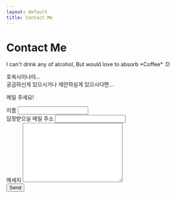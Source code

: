 ```yaml
---
layout: default
title: Contact Me
---
```


<div id="contact">
  <h1 class="pageTitle">Contact Me</h1>
  <div class="contactContent">
    <p class="intro">I can't drink any of alcohol, But would love to absorb *Coffee* :D</p>
    <p>호옥시이나아... <br />궁금하신게 있으시거나 제안하실게 있으시다면... </p>
    <p>메일 주세요! </p>
  </div>
  <form action="http://formspree.io/gugghan@gmail.com" method="POST">
    <label for="name">이름 </label>    
    <input type="text" id="name" name="name" class="full-width"><br>
    <label for="email">답장받으실 메일 주소 </label>
    <input type="email" id="email" name="_replyto" class="full-width"><br>
    <label for="message">메세지 </label>
    <textarea name="message" id="message" cols="30" rows="10" class="full-width"></textarea><br>
    <input type="submit" value="Send" class="button">
  </form>
</div>